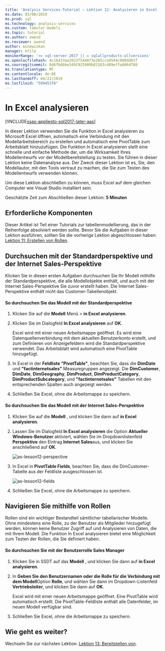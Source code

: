 ```yaml
---
title: 'Analysis Services-Tutorial – Lektion 12: Analysieren in Excel | Microsoft-Dokumentation'
ms.date: 03/08/2019
ms.prod: sql
ms.technology: analysis-services
ms.custom: tabular-models
ms.topic: tutorial
ms.author: owend
ms.reviewer: owend
author: minewiskan
manager: kfile
monikerRange: '>= sql-server-2017 || = sqlallproducts-allversions'
ms.openlocfilehash: 4c1b433ae2023f544073e285cca9594c980dd83f
ms.sourcegitcommit: 8d6fb6bbe3491925909b83103c409effa006df88
ms.translationtype: MT
ms.contentlocale: de-DE
ms.lasthandoff: 04/22/2019
ms.locfileid: "59945376"
---
```

# <a name="analyze-in-excel"></a>In Excel analysieren

[!INCLUDE[ssas-appliesto-sql2017-later-aas](../../includes/ssas-appliesto-sql2017-later-aas.md)]

In dieser Lektion verwenden Sie die Funktion in Excel analysieren zu Microsoft Excel öffnen, automatisch eine Verbindung mit den Modellarbeitsbereich zu erstellen und automatisch eine PivotTable zum Arbeitsblatt hinzuzufügen. Die Funktion In Excel analysieren stellt eine schnelle und einfache Methode dar, um die Wirksamkeit Ihres Modellentwurfs vor der Modellbereitstellung zu testen. Sie führen in dieser Lektion keine Datenanalyse aus. Der Zweck dieser Lektion ist es, Sie, den Modellautor, mit den Tools vertraut zu machen, die Sie zum Testen des Modellentwurfs verwenden können.   
  
Um diese Lektion abschließen zu können, muss Excel auf dem gleichen Computer wie Visual Studio installiert sein.
  
Geschätzte Zeit zum Abschließen dieser Lektion: **5 Minuten**  
  
## <a name="prerequisites"></a>Erforderliche Komponenten  

Dieser Artikel ist Teil einer Tutorials zur tabellenmodellierung, das in der Reihenfolge absolviert werden sollte. Bevor Sie die Aufgaben in dieser Lektion ausführen, sollten Sie die vorherige Lektion abgeschlossen haben: [Lektion 11: Erstellen von Rollen](../tutorial-tabular-1400/as-lesson-11-create-roles.md).  
  
## <a name="browse-using-the-default-and-internet-sales-perspectives"></a>Durchsuchen mit der Standardperspektive und der Internet Sales-Perspektive  

Klicken Sie in diesen ersten Aufgaben durchsuchen Sie Ihr Modell mithilfe der Standardperspektive, die alle Modellobjekte enthält, und auch mit der Internet Sales-Perspektive Sie zuvor erstellt haben. Die Internet Sales-Perspektive enthält nicht das Customer-Tabellenobjekt.  
  
#### <a name="to-browse-by-using-the-default-perspective"></a>So durchsuchen Sie das Modell mit der Standardperspektive  
  
1.  Klicken Sie auf die **Modell** Menü > **in Excel analysieren**.  
  
2.  Klicken Sie im Dialogfeld **In Excel analysieren** auf **OK**.  
  
    Excel wird mit einer neuen Arbeitsmappe geöffnet. Es wird eine Datenquellenverbindung mit dem aktuellen Benutzerkonto erstellt, und zum Definieren von Anzeigefeldern wird die Standardperspektive verwendet. Das Arbeitsblatt wird automatisch eine PivotTable hinzugefügt.  
  
3.  In Excel in der **Feldliste "PivotTable"**, beachten Sie, dass die **DimDate** und **"factinternetsales"** Measuregruppen angezeigt. Die **DimCustomer**, **DimDate**, **DimGeography**, **DimProduct**, **DimProductCategory**, **DimProductSubcategory**, und **"factinternetsales"** Tabellen mit den entsprechenden Spalten auch angezeigt werden.  
  
4.  Schließen Sie Excel, ohne die Arbeitsmappe zu speichern.  
  
#### <a name="to-browse-by-using-the-internet-sales-perspective"></a>So durchsuchen Sie das Modell mit der Internet Sales-Perspektive  
  
1.  Klicken Sie auf die **Modell** , und klicken Sie dann auf **in Excel analysieren**.  
  
2.  Lassen Sie im Dialogfeld **In Excel analysieren** die Option **Aktueller Windows-Benutzer** aktiviert, wählen Sie im Dropdownlistenfeld **Perspektive** den Eintrag **Internet Sales**aus, und klicken Sie anschließend auf **OK**. 
    
    ![as-lesson12-perspective](../tutorial-tabular-1400/media/as-lesson12-perspective.png)
    
3.  In Excel in **PivotTable Fields**, beachten Sie, dass die DimCustomer-Tabelle aus der Feldliste ausgeschlossen ist.  
    
    ![as-lesson12-fields](../tutorial-tabular-1400/media/as-lesson12-fields.png)
    
4.  Schließen Sie Excel, ohne die Arbeitsmappe zu speichern.  
  
## <a name="browse-by-using-roles"></a>Navigieren Sie mithilfe von Rollen  

Rollen sind ein wichtiger Bestandteil sämtlicher tabellarischer Modelle. Ohne mindestens eine Rolle, zu der Benutzer als Mitglieder hinzugefügt werden, können keine Benutzer Zugriff auf und Analysieren von Daten, die mit Ihrem Modell. Die Funktion In Excel analysieren bietet eine Möglichkeit zum Testen der Rollen, die Sie definiert haben.  
  
#### <a name="to-browse-by-using-the-sales-manager-user-role"></a>So durchsuchen Sie mit der Benutzerrolle Sales Manager  
  
1.  Klicken Sie in SSDT auf das **Modell** , und klicken Sie dann auf **in Excel analysieren**.  
  
2.  In **Geben Sie den Benutzernamen oder die Rolle für die Verbindung mit dem Modell**Option **Rolle**, und wählen Sie dann im Dropdown-Listenfeld **Vertriebsleiter**, und klicken Sie dann auf **OK**.  
  
    Excel wird mit einer neuen Arbeitsmappe geöffnet. Eine PivotTable wird automatisch erstellt. Die PivotTable-Feldliste enthält alle Datenfelder, im neuen Modell verfügbar sind.  
      
3.  Schließen Sie Excel, ohne die Arbeitsmappe zu speichern.  
  
## <a name="whats-next"></a>Wie geht es weiter?

Wechseln Sie zur nächsten Lektion: [Lektion 13: Bereitstellen von](../tutorial-tabular-1400/as-lesson-13-deploy.md).

  
  
  
